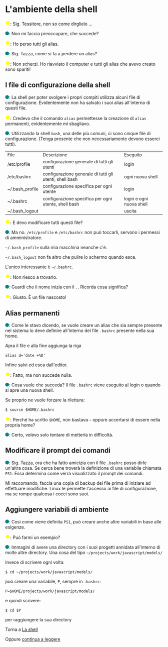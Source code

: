 # L'ambiente della shell

![](../../images/people/tazza.png): Sig. Tessitore, non so come dirglielo ...

![](../../images/people/tess.png): Non mi faccia preoccupare, che succede?

![](../../images/people/tazza.png): Ho perso tutti gli alias.

![](../../images/people/tess.png): Sig. Tazza, come si fa a perdere un alias?

![](../../images/people/tazza.png): Non scherzi. Ho riavviato il computer
e tutti gli alias che avevo creato sono spariti!

## I file di configurazione della shell

![](../../images/people/tess.png): La shell per poter svolgere i propri compiti
utilizza alcuni file di configurazione. Evidentemente non ha salvato i suoi
alias all'interno di questi file.

![](../../images/people/tazza.png): Credevo che il comando `alias` permettesse
la creazione di `alias` permanenti, evidentemente mi sbagliavo.

![](../../images/people/tess.png): Utilizzando la shell `bash`, una delle più
comuni, ci sono cinque file di configurazione. (Tenga presente che non necessariamente
devono esserci tutti).

<table>
<tr>
<td>File</td><td>Descrizione</td><td>Eseguito</td>
</tr>
<tr>
<td>/etc/profile</td><td>configurazione generale di tutti gli utenti</td><td>login</td>
</tr>
<tr>
<td>/etc/bashrc</td><td>configurazione generale di tutti gli utenti, shell bash</td><td>ogni nuova shell</td>
</tr>
<tr>
<td>~/.bash_profile</td><td>configurazione specifica per ogni utente</td><td>login</td>
</tr>
<tr>
<td>~/.bashrc</td><td>configurazione specifica per ogni utente, shell bash</td><td>login e ogni nuova shell</td>
</tr>
<tr>
<td>~/.bash_logout</td><td></td><td>uscita</td>
</tr>
</table>

![](../../images/people/tazza.png): E devo modificare tutti questi file?

![](../../images/people/tess.png): Ma no. `/etc/profile` e `/etc/bashrc` non può
toccarli, servono i permessi di amministratore.

`~/.bash_profile` sulla mia macchina neanche c'è.

`~/.bash_logout` non fa altro che pulire lo schermo quando esce.

L'unico interessante è `~/.bashrc`.

![](../../images/people/tazza.png): Non riesco a trovarlo.

![](../../images/people/tess.png): Guardi che il nome inizia con il `.`. Ricorda
cosa significa?

![](../../images/people/tazza.png): Giusto. &Egrave; un file nascosto!

## Alias permanenti

![](../../images/people/tess.png): Come le stavo dicendo, se vuole
creare un alias che sia sempre presente nel sistema lo deve
definire all'interno del file `.bashrc` presente nella sua home.

Apra il file e alla fine aggiunga la riga

```
alias d='date +%D'
```

Infine salvi ed esca dall'editor.

![](../../images/people/tazza.png): Fatto, ma non succede nulla.

![](../../images/people/tess.png): Cosa vuole che succeda? Il file `.bashrc`
viene eseguito al login o quando si apre una nuova shell.

Se proprio ne vuole forzare la rilettura:

```
$ source $HOME/.bashrc
```

![](../../images/people/tazza.png): Perché ha scritto `$HOME`, non bastava `~`
oppure accertarsi di essere nella propria home?

![](../../images/people/tess.png): Certo, volevo solo tentare di metterla in difficoltà.

## Modificare il prompt dei comandi

![](../../images/people/tess.png): Sig. Tazza, ora che ha fatto amicizia con
il file `.bashrc` posso dirle un'altra cosa. Se cerca bene troverà la definizione
di una variabile chiamata `PS1`. Essa determina come verrà visualizzato
il prompt dei comandi.

Mi raccomando, faccia una copia di backup del file prima di iniziare ad
effettuare modifiche. Linux le permette l'accesso ai file di configurazione,
ma se rompe qualcosa i cocci sono suoi.

## Aggiungere variabili di ambiente

![](../../images/people/tess.png): Così come viene definita `PS1`,
può creare anche altre variabili in base alle esigenze.

![](../../images/people/tazza.png): Può farmi un esempio?

![](../../images/people/tess.png): Immagini di avere una directory con i suoi
progetti annidata all'interno di molte altre directory.
Una cosa del tipo `~/projects/work/javascript/models/`

Invece di scrivere ogni volta:

```
$ cd ~/projects/work/javascript/models/
```

può creare una variabile, `P`, sempre in `.bashrc`:

```
P=$HOME/projects/work/javascript/models/
```

e quindi scrivere:

```
$ cd $P
```

per raggiungere la sua directory

Torna a [La shell](../summary.md)

Oppure [continua a leggere](finding.md)
